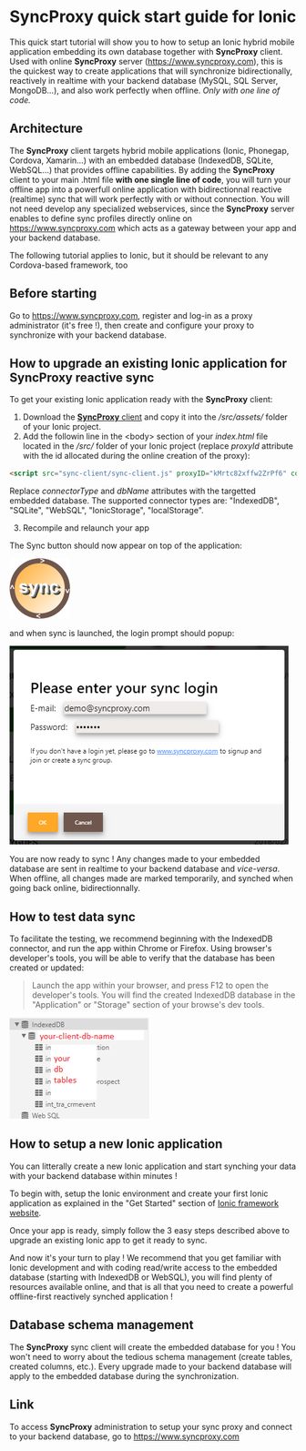 # SyncProxy quick start guide for Ionic
This quick start tutorial will show you to how to setup an Ionic hybrid mobile application embedding its own database together with **SyncProxy** client. Used with online **SyncProxy** server (https://www.syncproxy.com), this is the quickest way to create applications that will synchronize bidirectionally, reactively in realtime with your backend database (MySQL, SQL Server, MongoDB...), and also work perfectly when offline. *Only with one line of code.*

## Architecture
The **SyncProxy** client targets hybrid mobile applications (Ionic, Phonegap, Cordova, Xamarin...) with an embedded database (IndexedDB, SQLite, WebSQL...) that provides offline capabilities. By adding the **SyncProxy** client to your main .html file **with one single line of code**, you will turn your offline app into a powerfull online application with bidirectionnal reactive (realtime) sync that will work perfectly with or without connection. You will not need develop any specialized webservices, since the **SyncProxy** server enables to define sync profiles directly online on https://www.syncproxy.com which acts as a gateway between your app and your backend database.

The following tutorial applies to Ionic, but it should be relevant to any Cordova-based framework, too

## Before starting
Go to https://www.syncproxy.com, register and log-in as a proxy administrator (it's free !), then create and configure your proxy to synchronize with your backend database.

## How to upgrade an existing Ionic application for SyncProxy reactive sync
To get your existing Ionic application ready with the **SyncProxy** client:
 1. Download the [**SyncProxy** client](https://github.com/syncproxy/sync-client) and copy it into the */src/assets/* folder of your Ionic project.
 2. Add the followin line in the &lt;body&gt; section of your *index.html* file located in the */src/* folder of your Ionic project (replace *proxyId* attribute with the id allocated during the online creation of the proxy):

````html
<script src="sync-client/sync-client.js" proxyID="kMrtc82xffw2ZrPf6" connectorType="IndexedDB" dbName="your-client-db-name"></script>
````
Replace *connectorType* and *dbName* attributes with the targetted embedded database. The supported connector types are: "IndexedDB", "SQLite", "WebSQL", "IonicStorage", "localStorage".
  
 3. Recompile and relaunch your app

The Sync button should now appear on top of the application:

![sync button](https://raw.githubusercontent.com/syncproxy/syncproxy-quickstart-ionic/master/sync-icon.png)

and when sync is launched, the login prompt should popup:

![login prompt](https://raw.githubusercontent.com/syncproxy/syncproxy-quickstart-ionic/master/login-prompt.png)


You are now ready to sync !  Any changes made to your embedded database are sent in realtime to your backend database and *vice-versa*. When offline, all changes made are marked temporarily, and synched when going back online, bidirectionnally.

## How to test data sync
To facilitate the testing, we recommend beginning with the IndexedDB connector, and run the app within Chrome or Firefox. Using browser's developer's tools, you will be able to verify that the database has been created or updated:

> Launch the app within your browser, and press F12 to open the developer's tools. You will find the created IndexedDB database in the "Application" or "Storage" section of your browse's dev tools.

![dev tools](https://raw.githubusercontent.com/syncproxy/syncproxy-quickstart-ionic/master/dev-tools.png)

## How to setup a new Ionic application
You can litterally create a new Ionic application and start synching your data with your backend database within minutes !

To begin with, setup the Ionic environment and create your first Ionic application as explained in the "Get Started" section of [Ionic framework website](https://ionicframework.com/).

Once your app is ready, simply follow the 3 easy steps described above to upgrade an existing Ionic app to get it ready to sync.

And now it's your turn to play ! We recommend that you get familiar with Ionic development and with coding read/write access to the embedded database (starting with IndexedDB or WebSQL), you will find plenty of resources available online, and that is all that you need to create a powerful offline-first reactively synched application !

## Database schema management
The **SyncProxy** sync client will create the embedded database for you !  You won't need to worry about the tedious schema management (create tables, created columns, etc.). Every upgrade made to your backend database will apply to the embedded database during the synchronization.

## Link
To access **SyncProxy** administration to setup your sync proxy and connect to your backend database, go to https://www.syncproxy.com